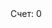 <!DOCTYPE html>
<html lang="en">
<head>
    <meta charset="UTF-8">
    <meta name="viewport" content="width=device-width, initial-scale=1.0">
    <title>Игра с квадратиками</title>
    <link rel="stylesheet" href="styles.css">
</head>
<body>
    <div id="score">Счет: 0</div>
    <div id="gameField">
        <div id="mainSquare"></div>
    </div>
    <script src="script.js"></script>
</body>
</html>
